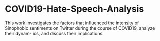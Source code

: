 # COVID19-Hate-Speech-Analysis
This work investigates the factors that influenced the intensity
of Sinophobic sentiments on Twitter during the course of COVID19, analyze their dynam-
ics, and discuss their implications.
